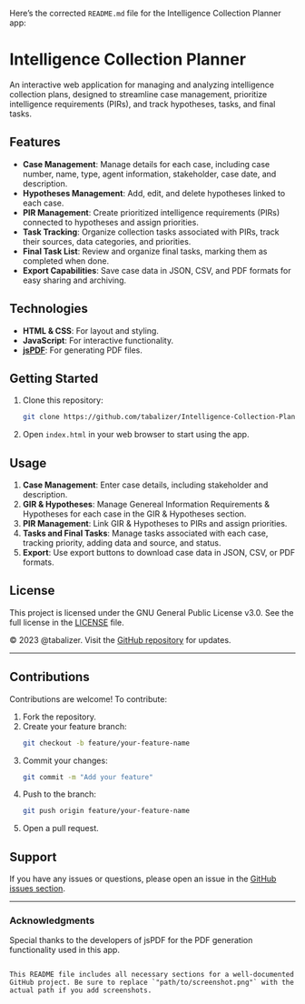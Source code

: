 Here’s the corrected `README.md` file for the Intelligence Collection Planner app:

# Intelligence Collection Planner

An interactive web application for managing and analyzing intelligence collection plans, designed to streamline case management, prioritize intelligence requirements (PIRs), and track hypotheses, tasks, and final tasks.

## Features

- **Case Management**: Manage details for each case, including case number, name, type, agent information, stakeholder, case date, and description.
- **Hypotheses Management**: Add, edit, and delete hypotheses linked to each case.
- **PIR Management**: Create prioritized intelligence requirements (PIRs) connected to hypotheses and assign priorities.
- **Task Tracking**: Organize collection tasks associated with PIRs, track their sources, data categories, and priorities.
- **Final Task List**: Review and organize final tasks, marking them as completed when done.
- **Export Capabilities**: Save case data in JSON, CSV, and PDF formats for easy sharing and archiving.

## Technologies

- **HTML & CSS**: For layout and styling.
- **JavaScript**: For interactive functionality.
- **[jsPDF](https://github.com/parallax/jsPDF)**: For generating PDF files.

## Getting Started

1. Clone this repository:
   ```bash
   git clone https://github.com/tabalizer/Intelligence-Collection-Plannar.git
   ```
2. Open `index.html` in your web browser to start using the app.

## Usage

1. **Case Management**: Enter case details, including stakeholder and description.
2. **GIR & Hypotheses**: Manage Genereal Information Requirements & Hypotheses for each case in the GIR & Hypotheses section.
3. **PIR Management**: Link GIR & Hypotheses to PIRs and assign priorities.
4. **Tasks and Final Tasks**: Manage tasks associated with each case, tracking priority, adding data and source, and status.
5. **Export**: Use export buttons to download case data in JSON, CSV, or PDF formats.

## License

This project is licensed under the GNU General Public License v3.0. See the full license in the [LICENSE](https://www.gnu.org/licenses/gpl-3.0.en.html) file.

&copy; 2023 @tabalizer. Visit the [GitHub repository](https://github.com/tabalizer/Intelligence-Collection-Plannar) for updates.

---

## Contributions

Contributions are welcome! To contribute:

1. Fork the repository.
2. Create your feature branch:
   ```bash
   git checkout -b feature/your-feature-name
   ```
3. Commit your changes:
   ```bash
   git commit -m "Add your feature"
   ```
4. Push to the branch:
   ```bash
   git push origin feature/your-feature-name
   ```
5. Open a pull request.

## Support

If you have any issues or questions, please open an issue in the [GitHub issues section](https://github.com/tabalizer/Intelligence-Collection-Plannar/issues).

---

### Acknowledgments

Special thanks to the developers of jsPDF for the PDF generation functionality used in this app.
```

This README file includes all necessary sections for a well-documented GitHub project. Be sure to replace `"path/to/screenshot.png"` with the actual path if you add screenshots.
